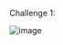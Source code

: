 Challenge 1:

![image](https://user-images.githubusercontent.com/62976976/106346183-02534880-626a-11eb-99fe-98aa9b899244.png)
